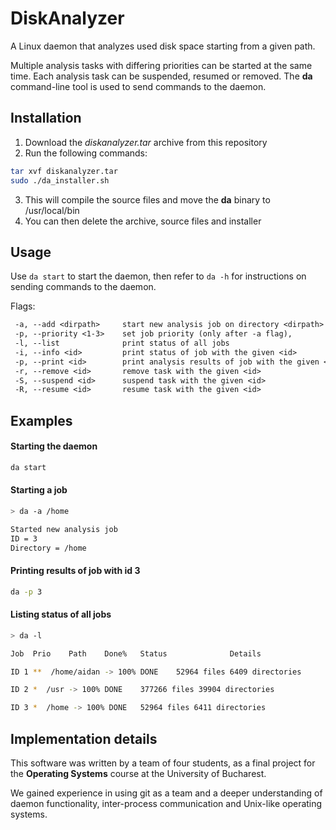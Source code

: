 # DiskAnalyzer
A Linux daemon that analyzes used disk space starting from a given path. 

Multiple analysis tasks with differing priorities can be started at the same time. Each analysis task can be suspended, resumed or removed.
The **da** command-line tool is used to send commands to the daemon.  

## Installation
1. Download the *diskanalyzer.tar* archive from this repository
2. Run the following commands:
```bash
tar xvf diskanalyzer.tar
sudo ./da_installer.sh
```
3. This will compile the source files and move the **da** binary to /usr/local/bin
4. You can then delete the archive, source files and installer

## Usage
Use `da start` to start the daemon, then refer to `da -h` for instructions on sending commands to the daemon.

Flags:
```txt
 -a, --add <dirpath>     start new analysis job on directory <dirpath>
 -p, --priority <1-3>    set job priority (only after -a flag), 
 -l, --list              print status of all jobs
 -i, --info <id>         print status of job with the given <id> 
 -p, --print <id>        print analysis results of job with the given <id>
 -r, --remove <id>       remove task with the given <id>
 -S, --suspend <id>      suspend task with the given <id>
 -R, --resume <id>       resume task with the given <id>
```

## Examples

#### Starting the daemon
```bash
da start
```

#### Starting a job
```bash
> da -a /home

Started new analysis job
ID = 3
Directory = /home

```

#### Printing results of job with id 3
```bash
da -p 3
```

#### Listing status of all jobs 
```bash
> da -l

Job  Prio    Path    Done%   Status       	 	 Details 

ID 1 **  /home/aidan -> 100% DONE 	 52964 files 6409 directories

ID 2 *  /usr -> 100% DONE 	 377266 files 39904 directories

ID 3 *  /home -> 100% DONE 	 52964 files 6411 directories

```

## Implementation details
This software was written by a team of four students, as a final project for the **Operating Systems** course at the University of Bucharest.

We gained experience in using git as a team and a deeper understanding of daemon functionality, inter-process communication and Unix-like operating systems.
